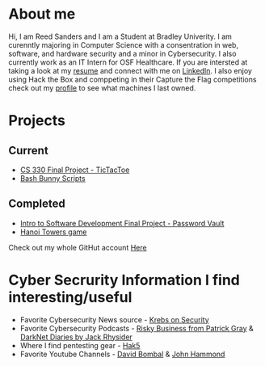 # About me 
Hi, I am Reed Sanders and I am a Student at Bradley Univerity. I am curenntly majoring in Computer Science with a consentration in web, software, and hardware security and a minor in Cybersecurity. I also currently work as an IT Intern for OSF Healthcare. If you are intersted at taking a look at my [resume](https://github.com/Reed604/Reed604.github.io/blob/main/Resume.pdf) and connect with me on [Linkedln](https://www.linkedin.com/in/reed-sanders-44a2071ba/). I also enjoy using Hack the Box and comppeting in their Capture the Flag competitions check out my [profile](https://app.hackthebox.com/profile/overview) to see what machines I last owned.


# Projects

## Current
- [CS 330 Final Project - TicTacToe](https://github.com/Reed604/CS-330-Final-Project)
- [Bash Bunny Scripts](https://github.com/Reed604/Bash-Bunny-Scrips.git)
 

## Completed
- [Intro to Software Development Final Project - Password Vault](https://github.com/Reed604/Password-Vault.git)
- [Hanoi Towers game](https://github.com/Reed604/Hanoi-Toweres)



Check out my whole GitHut account [Here](https://github.com/Reed604)


# Cyber Secrurity Information I find interesting/useful
- Favorite Cybersecurity News source - [Krebs on Security](https://krebsonsecurity.com/)
- Favorite Cybersecurity Podcasts - [Risky Business from Patrick Gray](https://open.spotify.com/show/2jzD9zn7R2d6erZz2ULLeQ) & [DarkNet Diaries by Jack Rhysider](https://open.spotify.com/show/4XPl3uEEL9hvqMkoZrzbx5)
- Where I find pentesting gear - [Hak5](https://shop.hak5.org/)
- Favorite Youtube Channels - [David Bombal](https://www.youtube.com/c/DavidBombal) & [John Hammond](https://www.youtube.com/c/JohnHammond010)
